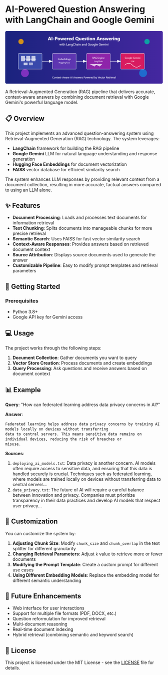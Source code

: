 # AI-Powered Question Answering with LangChain and Google Gemini

![AI Question Answering System](./architecture.png)

A Retrieval-Augmented Generation (RAG) pipeline that delivers accurate, context-aware answers by combining document retrieval with Google Gemini's powerful language model.

## 📋 Overview

This project implements an advanced question-answering system using Retrieval-Augmented Generation (RAG) technology. The system leverages:

- **LangChain** framework for building the RAG pipeline
- **Google Gemini** LLM for natural language understanding and response generation
- **Hugging Face Embeddings** for document vectorization
- **FAISS** vector database for efficient similarity search

The system enhances LLM responses by providing relevant context from a document collection, resulting in more accurate, factual answers compared to using an LLM alone.

## ✨ Features

- **Document Processing**: Loads and processes text documents for information retrieval
- **Text Chunking**: Splits documents into manageable chunks for more precise retrieval
- **Semantic Search**: Uses FAISS for fast vector similarity search
- **Context-Aware Responses**: Provides answers based on retrieved document context
- **Source Attribution**: Displays source documents used to generate the answer
- **Customizable Pipeline**: Easy to modify prompt templates and retrieval parameters

## 🚀 Getting Started

### Prerequisites

- Python 3.8+
- Google API key for Gemini access

## 💻 Usage

The project works through the following steps:

1. **Document Collection**: Gather documents you want to query
2. **Vector Store Creation**: Process documents and create embeddings
3. **Query Processing**: Ask questions and receive answers based on document context

## 📊 Example

**Query**: "How can federated learning address data privacy concerns in AI?"

**Answer**:
```
Federated learning helps address data privacy concerns by training AI models locally on devices without transferring 
data to central servers. This means sensitive data remains on individual devices, reducing the risk of breaches or 
misuse.
```

**Sources**:
1. `deploying_ai_models.txt`: Data privacy is another concern. AI models often require access to sensitive data, and ensuring that this data is handled securely is crucial. Techniques such as federated learning, where models are trained locally on devices without transferring data to central servers...
2. `data_privacy.txt`: The future of AI will require a careful balance between innovation and privacy. Companies must prioritize transparency in their data practices and develop AI models that respect user privacy...

## 🔧 Customization

You can customize the system by:

1. **Adjusting Chunk Size**: Modify `chunk_size` and `chunk_overlap` in the text splitter for different granularity
2. **Changing Retrieval Parameters**: Adjust `k` value to retrieve more or fewer documents
3. **Modifying the Prompt Template**: Create a custom prompt for different use cases
4. **Using Different Embedding Models**: Replace the embedding model for different semantic understanding

## 🔮 Future Enhancements

- Web interface for user interactions
- Support for multiple file formats (PDF, DOCX, etc.)
- Question reformulation for improved retrieval
- Multi-document reasoning
- Real-time document indexing
- Hybrid retrieval (combining semantic and keyword search)

## 📄 License

This project is licensed under the MIT License - see the [LICENSE](LICENSE) file for details.
